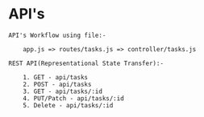 # API's

    API's Workflow using file:-

        app.js => routes/tasks.js => controller/tasks.js

    REST API(Representational State Transfer):-

        1. GET - api/tasks
        2. POST - api/tasks
        3. GET - api/tasks/:id
        4. PUT/Patch - api/tasks/:id
        5. Delete - api/tasks/:id

    